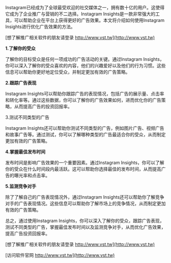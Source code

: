 Instagram已经成为了全球最受欢迎的社交媒体之一，拥有数十亿的用户。这使得它成为了企业推广与营销的不二选择。Instagram Insights是一款非常强大的工具，可以帮助企业在平台上获得更好的广告效果。本文将介绍如何使用Instagram Insights进行优化广告效果的方法。

[想了解推广相关软件的朋友请登录 http://www.vst.tw](http://www.vst.tw)

**1.了解你的受众**

了解你的目标受众是任何一项成功的广告活动的关键。通过Instagram Insights，你可以深入了解你的受众喜欢的内容，他们的兴趣爱好以及他们的行为习惯。这些信息可以帮助你更好地定位受众，并制定更加有效的广告策略。

**2.跟踪广告表现**

Instagram Insights可以帮助你跟踪广告的表现情况，包括广告的展示量、点击率和转化率等。通过这些数据，你可以了解你的广告效果如何，进而优化你的广告策略，从而提高广告的投资回报率。

3.测试不同类型的广告

Instagram Insights还可以帮助你测试不同类型的广告，例如图片广告、视频广告和故事广告等。通过测试，你可以了解哪种类型的广告最适合你的受众，从而制定更加有效的广告策略。

**4.掌握最佳发布时间**

发布时间是影响广告效果的一个重要因素。通过Instagram Insights，你可以了解你的受众在什么时间段内最活跃。这可以帮助你选择最佳的发布时间，从而提高广告的曝光率和点击率。

**5.监测竞争对手**

除了了解自己的广告表现情况外，通过Instagram Insights还可以帮助你了解竞争对手的广告表现情况。这些信息可以帮助你了解市场上的竞争情况，从而制定更加有效的广告策略。

总之，通过使用Instagram Insights，你可以深入了解你的受众，跟踪广告表现，测试不同类型的广告，掌握最佳发布时间以及监测竞争对手，从而优化广告效果，提高广告投资回报率。

[想了解推广相关软件的朋友请登录 http://www.vst.tw](http://www.vst.tw)


[访问软件官网 http://www.vst.tw](http://www.vst.tw)
